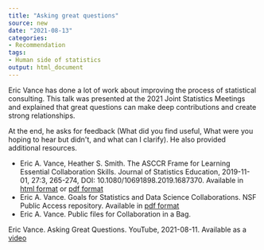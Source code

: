 ```yaml
---
title: "Asking great questions"
source: new
date: "2021-08-13"
categories:
- Recommendation
tags:
- Human side of statistics
output: html_document
---
```


Eric Vance has done a lot of work about improving the process of statistical consulting. This talk was presented at the 2021 Joint Statistics Meetings and explained that great questions can make deep contributions and create strong relationships. 

<!--more-->

At the end, he asks for feedback (What did you find useful, What were you hoping to hear but didn't, and what can I clarify). He also provided additional resources.

+ Eric A. Vance, Heather S. Smith. The ASCCR Frame for Learning Essential Collaboration Skills. Journal of Statistics Education, 2019-11-01, 27:3, 265-274, DOI: 10.1080/10691898.2019.1687370. Available in [html format][van2] or [pdf format][van3]
+ Eric A. Vance. Goals for Statistics and Data Science Collaborations. NSF Public Access repository. Available in [pdf format][van4]
+ Eric A. Vance. Public files for Collaboration in a Bag. 


Eric Vance. Asking Great Questions. YouTube, 2021-08-11. Available as a [video][van1]

[van1]: https://www.youtube.com/watch?v=kn32KRbtu3E
[van2]: https://www.tandfonline.com/doi/full/10.1080/10691898.2019.1687370
[van3]: https://www.tandfonline.com/doi/pdf/10.1080/10691898.2019.1687370
[van4]: https://par.nsf.gov/servlets/purl/10227760
[van5]: https://osf.io/xmtce/
